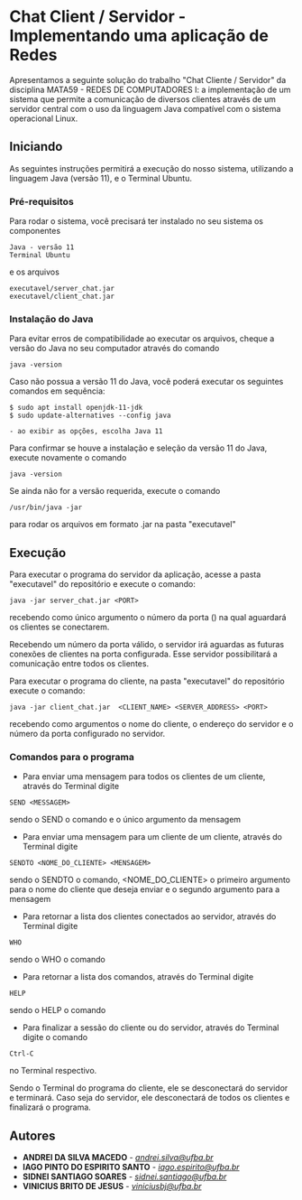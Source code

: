 # Chat Client / Servidor - Implementando uma aplicação de Redes

Apresentamos a seguinte solução do trabalho "Chat Cliente / Servidor" da disciplina MATA59 - REDES DE COMPUTADORES I: a implementação de um sistema que permite a comunicação de diversos clientes através de um servidor central com o uso da linguagem Java compatível com o sistema operacional Linux.

## Iniciando

As seguintes instruções permitirá a execução do nosso sistema, utilizando a linguagem Java (versão 11), e o Terminal Ubuntu.

### Pré-requisitos

Para rodar o sistema, você precisará ter instalado no seu sistema os componentes

```
Java - versão 11
Terminal Ubuntu
```

e os arquivos

```
executavel/server_chat.jar
executavel/client_chat.jar
```

### Instalação do Java

Para evitar erros de compatibilidade ao executar os arquivos, cheque a versão do Java no seu computador através do comando

```
java -version
```

Caso não possua a versão 11 do Java, você poderá executar os seguintes comandos em sequência:

```
$ sudo apt install openjdk-11-jdk
$ sudo update-alternatives --config java

- ao exibir as opções, escolha Java 11 
```

Para confirmar se houve a instalação e seleção da versão 11 do Java, execute novamente o comando

```
java -version
```

Se ainda não for a versão requerida, execute o comando

```
/usr/bin/java -jar
```

para rodar os arquivos em formato .jar na pasta "executavel"


## Execução 

Para executar o programa do servidor da aplicação, acesse a pasta "executavel" do repositório e execute o comando:

```
java -jar server_chat.jar <PORT>
```

recebendo como único argumento o número da porta (<PORT>) na qual aguardará os clientes se conectarem.

Recebendo um número da porta válido, o servidor irá aguardas as futuras conexões de clientes na porta configurada. Esse servidor possibilitará a comunicação entre todos os clientes.

Para executar o programa do cliente, na pasta "executavel" do repositório execute o comando:
```
java -jar client_chat.jar  <CLIENT_NAME> <SERVER_ADDRESS> <PORT>
```

recebendo como argumentos o nome do cliente, o endereço do servidor e o número da porta configurado no servidor.

### Comandos para o programa

* Para enviar uma mensagem para todos os clientes de um cliente, através do Terminal digite
```
SEND <MESSAGEM> 
```
sendo o SEND o comando e <MENSAGEM> o único argumento da mensagem


* Para enviar uma mensagem para um cliente de um cliente, através do Terminal digite
```
SENDTO <NOME_DO_CLIENTE> <MENSAGEM> 
```
sendo o SENDTO o comando, <NOME_DO_CLIENTE> o primeiro argumento para o nome do cliente que deseja enviar e <MENSAGEM> o segundo argumento para a mensagem


* Para retornar a lista dos clientes conectados ao servidor, através do Terminal digite
```
WHO
```
sendo o WHO o comando


* Para retornar a lista dos comandos, através do Terminal digite
```
HELP
```
sendo o HELP o comando


* Para finalizar a sessão do cliente ou do servidor, através do Terminal digite o comando 

```
Ctrl-C
```
no Terminal respectivo.

Sendo o Terminal do programa do cliente, ele se desconectará do servidor e terminará. Caso seja do servidor, ele desconectará de todos os clientes e finalizará o programa.

## Autores

* **ANDREI DA SILVA MACEDO** - *andrei.silva@ufba.br*
* **IAGO PINTO DO ESPIRITO SANTO** - *iago.espirito@ufba.br*
* **SIDNEI SANTIAGO SOARES** - *sidnei.santiago@ufba.br*
* **VINICIUS BRITO DE JESUS** - *viniciusbj@ufba.br*
